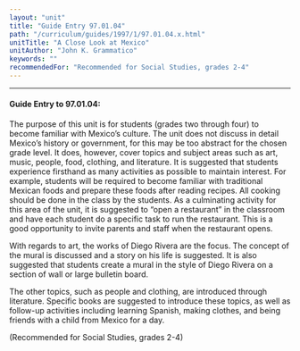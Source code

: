 ```yaml
---
layout: "unit"
title: "Guide Entry 97.01.04"
path: "/curriculum/guides/1997/1/97.01.04.x.html"
unitTitle: "A Close Look at Mexico"
unitAuthor: "John K. Grammatico"
keywords: ""
recommendedFor: "Recommended for Social Studies, grades 2-4"
---
```

<body>
<hr/>
<h4>
Guide Entry to 97.01.04:
</h4>
The purpose of this unit is for students (grades two through four) to become familiar with Mexico’s culture. The unit does not discuss in detail Mexico’s history or government, for this may be too abstract for the chosen grade level. It does, however, cover topics and subject areas such as art, music, people, food, clothing, and literature. It is suggested that students experience firsthand as many activities as possible to maintain interest. For example, students will be required to become familiar with traditional Mexican foods and prepare these foods after reading recipes. All cooking should be done in the class by the students. As a culminating activity for this area of the unit, it is suggested to “open a restaurant” in the classroom and have each student do a specific task to run the restaurant. This is a good opportunity to invite parents and staff when the restaurant opens.
<p>
With regards to art, the works of Diego Rivera are the focus. The concept of the mural is discussed and a story on his life is suggested. It is also suggested that students create a mural in the style of Diego Rivera on a section of wall or large bulletin board.
</p>
<p>
The other topics, such as people and clothing, are introduced through literature. Specific books are suggested to introduce these topics, as well as follow-up activities including learning Spanish, making clothes, and being friends with a child from Mexico for a day.
</p>
<p>
(Recommended for Social Studies, grades 2-4)
</p>
</body>